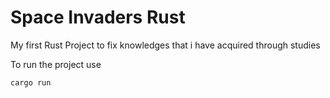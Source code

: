 # Space Invaders Rust

My first Rust Project to fix knowledges that i have acquired through studies

To run the project use 

`cargo run`
